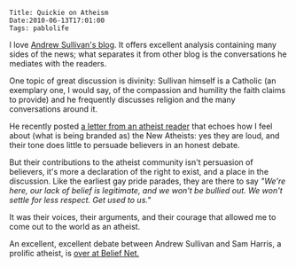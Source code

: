    Title: Quickie on Atheism
    Date:2010-06-13T17:01:00
    Tags: pablolife

I love [Andrew Sullivan's blog][1].  It offers excellent analysis containing
many sides of the news; what separates it from other blog is the conversations
he mediates with the readers.

One topic of great discussion is divinity: Sullivan himself is a Catholic (an
exemplary one, I would say, of the compassion and humility the faith claims to
provide) and he frequently discusses religion and the many conversations
around it.

<!-- more -->

He recently posted [a letter from an atheist reader][2] that echoes how I feel
about (what is being branded as) the New Atheists: yes they are loud, and
their tone does little to persuade believers in an honest debate.

But their contributions to the atheist community isn't persuasion of
believers, it's more a declaration of the right to exist, and a place in the
discussion. Like the earliest gay pride parades, they are there to say _"We're
here, our lack of belief is legitimate, and we won't be bullied out. We won't
settle for less respect. Get used to us."_

It was their voices, their arguments, and their courage that allowed me to
come out to the world as an atheist.

An excellent, excellent debate between Andrew Sullivan and Sam Harris, a
prolific atheist, is [over at Belief Net.][3]

   [1]: http://andrewsullivan.theatlantic.com
   [2]: http://andrewsullivan.theatlantic.com/the_daily_dish/2010/06/a-louder-athiesm.html
   [3]: http://www.beliefnet.com/Faiths/Secular-Philosophies/Is-Religion-Built-Upon-Lies.aspx
